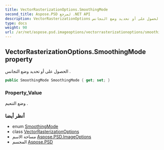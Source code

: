 ```yaml
---
title: VectorRasterizationOptions.SmoothingMode
second_title: Aspose.PSD لمرجع .NET API
description: VectorRasterizationOptions ملكية. الحصول على أو تحديد وضع التجانس .
type: docs
weight: 90
url: /ar/net/aspose.psd.imageoptions/vectorrasterizationoptions/smoothingmode/
---
```

## VectorRasterizationOptions.SmoothingMode property

الحصول على أو تحديد وضع التجانس .

```csharp
public SmoothingMode SmoothingMode { get; set; }
```

### Property_Value

وضع التنعيم .

### أنظر أيضا

* enum [SmoothingMode](../../../aspose.psd/smoothingmode/)
* class [VectorRasterizationOptions](../)
* مساحة الاسم [Aspose.PSD.ImageOptions](../../vectorrasterizationoptions/)
* المجسم [Aspose.PSD](../../../)


